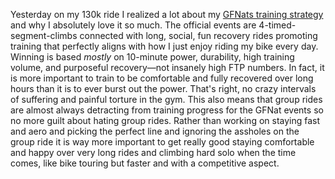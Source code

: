 Yesterday on my 130k ride I realized a lot about my [GFNats training strategy](../Fitness/GFNats%20training%20strategy.md) and why I absolutely love it so much. The official events are 4-timed-segment-climbs connected with long, social, fun recovery rides promoting training that perfectly aligns with how I just enjoy riding my bike every day. Winning is based *mostly* on 10-minute power, durability, high training volume, and purposeful recovery—not insanely high FTP numbers. In fact, it is more important to train to be comfortable and fully recovered over long hours than it is to ever burst out the power. That's right, no crazy intervals of suffering and painful torture in the gym. This also means that group rides are almost always detracting from training progress for the GFNat events so no more guilt about hating group rides. Rather than working on staying fast and aero and picking the perfect line and ignoring the assholes on the group ride it is way more important to get really good staying comfortable and happy over very long rides and climbing hard solo when the time comes, like bike touring but faster and with a competitive aspect.